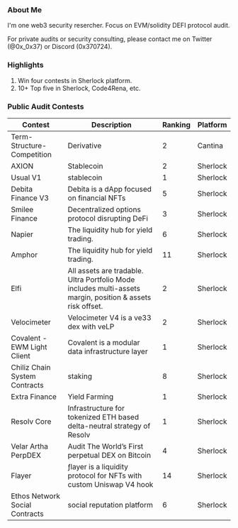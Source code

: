 ### About Me
I'm one web3 security resercher. Focus on EVM/solidity DEFI protocol audit.

For private audits or security consulting, please contact me on Twitter (@0x_0x37) or Discord (0x370724).

### Highlights
1. Win four contests in Sherlock platform.
2. 10+ Top five in Sherlock, Code4Rena, etc.

### Public Audit Contests
|  Contest   | Description  | Ranking | Platform |
|  -----     | -----------  | ------- | -------- |
| Term-Structure-Competition  | Derivative  | 2 | Cantina |
| AXION  | Stablecoin  | 2 | Sherlock |
| Usual V1  | stablecoin | 1 | Sherlock |
| Debita Finance V3  | Debita is a dApp focused on financial NFTs | 5 | Sherlock |
| Smilee Finance  | Decentralized options protocol disrupting DeFi  | 3 | Sherlock |
| Napier  | The liquidity hub for yield trading. | 6 | Sherlock |
| Amphor  | The liquidity hub for yield trading.  | 11 | Sherlock |
| Elfi  | All assets are tradable. Ultra Portfolio Mode includes multi-assets margin, position & assets risk offset. | 2 | Sherlock |
| Velocimeter  | Velocimeter V4 is a ve33 dex with veLP  | 2 | Sherlock |
| Covalent - EWM Light Client  | Covalent is a modular data infrastructure layer | 1 | Sherlock |
| Chiliz Chain System Contracts  | staking  | 8 | Sherlock |
| Extra Finance  | Yield Farming | 1 | Sherlock |
| Resolv Core  | Infrastructure for tokenized ETH based delta-neutral strategy of Resolv  | 1 | Sherlock |
| Velar Artha PerpDEX  | Audit The World’s First perpetual DEX on Bitcoin | 4 | Sherlock |
| Flayer  | ƒlayer is a liquidity protocol for NFTs with custom Uniswap V4 hook | 14 | Sherlock |
| Ethos Network Social Contracts  | social reputation platform | 6 | Sherlock |



<!---
0x37-web3/0x37-web3 is a ✨ special ✨ repository because its `README.md` (this file) appears on your GitHub profile.
You can click the Preview link to take a look at your changes.
--->
